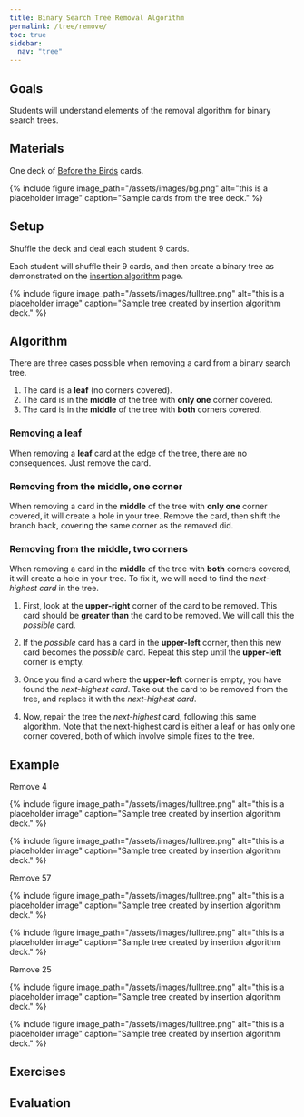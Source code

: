 ```yaml
---
title: Binary Search Tree Removal Algorithm
permalink: /tree/remove/
toc: true
sidebar:
  nav: "tree"
---
```


## Goals

Students will understand elements of the removal algorithm
for binary search trees.

## Materials

One deck of [Before the Birds]({{site.baseurl}}/tree) cards.

{% include figure image_path="/assets/images/bg.png" alt="this is a placeholder image" caption="Sample cards from the tree deck." %}

## Setup

Shuffle the deck and deal each student 9 cards.

Each student will shuffle their 9 cards, and then create a
binary tree as demonstrated on the
[insertion algorithm]({{site.baseurl}}/tree/insertion) page.

{% include figure image_path="/assets/images/fulltree.png" alt="this is a placeholder image" caption="Sample tree created by insertion algorithm deck." %}

## Algorithm

There are three cases possible when removing a card from a binary search tree.

1. The card is a **leaf** (no corners covered).
2. The card is in the **middle** of the tree with **only one** corner covered.
3. The card is in the **middle** of the tree with **both** corners covered.

### Removing a leaf

When removing a **leaf** card at the edge of the tree, there are no consequences.
Just remove the card.

### Removing from the middle, one corner

When removing a card in the **middle** of the tree with **only one** corner covered,
it will create a hole in your tree. Remove the card, then shift the branch back, covering
the same corner as the removed did.

### Removing from the middle, two corners

When removing a card in the **middle** of the tree with **both** corners covered,
it will create a hole in your tree. To fix it, we will need to find
the *next-highest card* in the tree.

1. First, look at the **upper-right** corner of the card to be removed. This
card should be **greater than** the card to be removed. We will call this
the *possible* card.

2. If the *possible* card has a card in the **upper-left** corner, then
this new card becomes the *possible* card. Repeat this step until the
**upper-left** corner is empty.

3. Once you find a card where the **upper-left** corner is empty, you have found the
*next-highest card*. Take out the card to be removed from the tree, and replace it with the
*next-highest card*.

4. Now, repair the tree the *next-highest* card, following this same algorithm.
Note that the next-highest card is either a leaf or has only one corner covered,
both of which involve simple fixes to the tree.

## Example

Remove 4

{% include figure image_path="/assets/images/fulltree.png" alt="this is a placeholder image" caption="Sample tree created by insertion algorithm deck." %}

{% include figure image_path="/assets/images/fulltree.png" alt="this is a placeholder image" caption="Sample tree created by insertion algorithm deck." %}

Remove 57

{% include figure image_path="/assets/images/fulltree.png" alt="this is a placeholder image" caption="Sample tree created by insertion algorithm deck." %}

{% include figure image_path="/assets/images/fulltree.png" alt="this is a placeholder image" caption="Sample tree created by insertion algorithm deck." %}

Remove 25

{% include figure image_path="/assets/images/fulltree.png" alt="this is a placeholder image" caption="Sample tree created by insertion algorithm deck." %}

{% include figure image_path="/assets/images/fulltree.png" alt="this is a placeholder image" caption="Sample tree created by insertion algorithm deck." %}

## Exercises


## Evaluation

